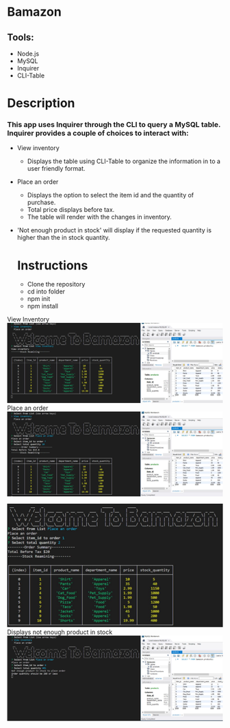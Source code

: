 # Bamazon
## Tools:
* Node.js
* MySQL
* Inquirer
* CLI-Table

# Description
### This app uses Inquirer through the CLI to query a MySQL table. Inquirer provides a couple of choices to interact with:
* View inventory
  * Displays the table using CLI-Table to organize the information in to a user friendly format.
* Place an order
  * Displays the option to select the item id and the quantity of purchase. 
  * Total price displays before tax.
  * The table will render with the changes in inventory.
* 'Not enough product in stock' will display if the requested quantity is higher than the in stock quantity.
  
  # Instructions
  * Clone the repository
  * cd into folder
  * npm init
  * npm install
  
View Inventory
![Alt Text](https://github.com/erynjohn/bamazon/blob/master/assets/image1.JPG)
Place an order
![Alt Text](https://github.com/erynjohn/bamazon/blob/master/assets/image2.JPG)

![Alt Text](https://github.com/erynjohn/bamazon/blob/master/assets/image3.JPG)
Displays not enough product in stock
![Alt Text](https://github.com/erynjohn/bamazon/blob/master/assets/image4.JPG)
  
